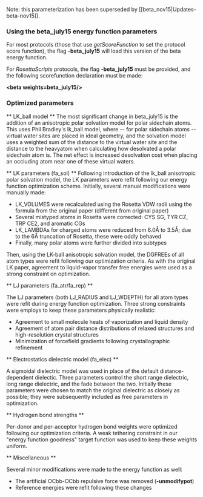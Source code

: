 Note: this parameterization has been superseded by [[beta_nov15|Updates-beta-nov15]].

### Using the beta_july15 energy function parameters

For most protocols (those that use _getScoreFunction_ to set the protocol score function), the flag **-beta_july15** will load this version of the beta energy function.

For _RosettaScripts_ protocols, the flag **-beta_july15** must be provided, and the following scorefunction declaration must be made:

**\<beta weights=beta_july15/\>**

### Optimized parameters 

** LK_ball model **
The most significant change in beta_july15 is the addition of an anisotropic polar solvation model for polar sidechain atoms.  This uses Phil Bradley's lk_ball model, where -- for polar sidechain atoms -- virtual water sites are placed in ideal geometry, and the solvation model uses a weighted sum of the distance to the virtual water site and the distance to the heavyatom when calculating how desolvated a polar sidechain atom is.  The net effect is increased desolvation cost when placing an occluding atom near one of these virtual waters.

** LK parameters (fa_sol) **
Following introduction of the lk_ball anisotropic polar solvation model, the LK parameters were refit following our energy function optimization scheme.  Initially, several manual modifications were manually made:
* LK_VOLUMES were recalculated using the Rosetta VDW radii using the formula from the original paper (different from original paper)
* Several mistyped atoms in Rosetta were corrected: CYS SG, TYR CZ, TRP CE2, and aromatic CGs
* LK_LAMBDAs for charged atoms were reduced from 6.0Å to 3.5Å; due to the 6Å truncation of Rosetta, these were oddly behaved
* Finally, many polar atoms were further divided into subtypes

Then, using the LK-ball anisotropic solvation model, the DGFREEs of all atom types were refit following our optimization criteria.  As with the original LK paper, agreement to liquid-vapor transfer free energies were used as a strong constraint on optimization.

** LJ parameters (fa_atr/fa_rep) **

The LJ parameters (both LJ_RADIUS and LJ_WDEPTH) for all atom types were refit during energy function optimization.  Three strong constraints were employs to keep these parameters physically realistic:
* Agreement to small molecule heats of vaporization and liquid density
* Agreement of atom pair distance distributions of relaxed structures and high-resolution crystal structures
* Minimization of forcefield gradients following crystallographic refinement

** Electrostatics dielectric model (fa_elec) **

A sigmoidal dielectric model was used in place of the default distance-dependent dielectic.  Three parameters control the short range dielectric, long range dielectric, and the fade between the two.  Initially these parameters were chosen to match the original dielectric as closely as possible; they were subsequently included as free parameters in optimization.

** Hydrogen bond strengths **

Per-donor and per-acceptor hydrogen bond weights were optimized following our optimization criteria.  A weak tethering constraint in our "energy function goodness" target function was used to keep these weights uniform.

** Miscellaneous **

Several minor modifications were made to the energy function as well:
* The artificial OCbb-OCbb repulsive force was removed (**-unmodifypot**)
* Reference energies were refit following these changes